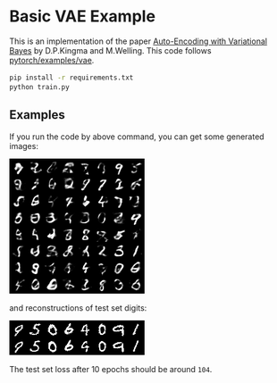 # Basic VAE Example

This is an implementation of the paper [Auto-Encoding with Variational Bayes](http://arxiv.org/abs/1312.6114) by D.P.Kingma and M.Welling.
This code follows [pytorch/examples/vae](https://github.com/pytorch/examples/blob/master/vae/README.md).

```bash
pip install -r requirements.txt
python train.py
```

## Examples

If you run the code by above command, you can get some generated images:

![generated_mnist](./sample.png)

and reconstructions of test set digits:

![reconstruction_mnist](./reconstruction.png)

The test set loss after 10 epochs should be around `104`.
